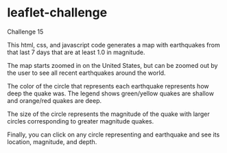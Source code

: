 # leaflet-challenge
Challenge 15

This html, css, and javascript code generates a map with earthquakes from that last 7 days that are at least 1.0 in magnitude.  

The map starts zoomed in on the United States, but can be zoomed out by the user to see all recent earthquakes around the world. 

The color of the circle that represents each earthquake represents how deep the quake was.  The legend shows green/yellow quakes are shallow and orange/red quakes are deep.

The size of the circle represents the magnitude of the quake with larger circles corresponding to greater magnitude quakes. 

Finally, you can click on any circle representing and earthquake and see its location, magnitude, and depth.  
